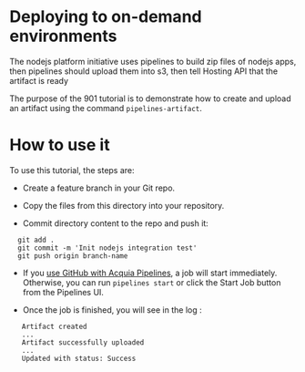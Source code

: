 # Deploying to on-demand environments

The nodejs platform initiative uses pipelines to build zip files of nodejs apps, then pipelines should upload them into s3, then tell Hosting API that the artifact is ready

The purpose of the 901 tutorial is to demonstrate how to create and upload an artifact using the command `pipelines-artifact`.

# How to use it
To use this tutorial, the steps are:

* Create a feature branch in your Git repo.

* Copy the files from this directory into your repository.

* Commit directory content to the repo and push it:

```
  git add .
  git commit -m 'Init nodejs integration test'
  git push origin branch-name
```
* If you [use GitHub with Acquia Pipelines](https://docs.acquia.com/pipelines/github), a job will start immediately.  Otherwise, you can run ```pipelines start``` or click the Start Job button from the Pipelines UI.

* Once the job is finished, you will see in the log :

```
   Artifact created
   ...
   Artifact successfully uploaded
   ...
   Updated with status: Success
```
